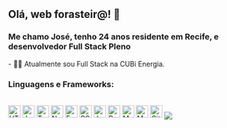 ## Olá, web forasteir@! 🤙
### Me chamo José, tenho 24 anos residente em Recife, e desenvolvedor Full Stack Pleno <br>
<p>
- 🧑‍💻 Atualmente sou Full Stack na CUBi Energia.
  
  ### Linguagens e Frameworks: 
<p>
</br>
  <img alt="HTML5" src="https://img.shields.io/badge/html5-%23E34F26.svg?style=for-the-badge&logo=html5&logoColor=white" height="25px" />
  <img alt="JavaScript" src="https://img.shields.io/badge/javascript%20-%23323330.svg?&style=for-the-badge&logo=javascript&logoColor=%23F7DF1E" height="25px"/>
  <img alt="TypeScript" src="https://img.shields.io/badge/typescript%20-%23323330.svg?&style=for-the-badge&logo=typescript&logoColor=%3077C6" height="25px"/>
  <img alt="NodeJS" src="https://img.shields.io/badge/Node.js-43853D?style=for-the-badge&logo=node-dot-js&logoColor=white" height="25px"/>
  <img alt="ExpressJs" src="https://img.shields.io/badge/Express.js-000000?style=for-the-badge&logo=express&logoColor=white" height="25px"/>
  <img alt="CSS" src="https://img.shields.io/badge/CSS-239120?&style=for-the-badge&logo=css3&logoColor=white" height="25px" />
  <img alt="Jest" src="https://img.shields.io/badge/-jest-%23C21325?style=for-the-badge&logo=jest&logoColor=white" height="25px"/>
  <img alt="React" src="https://img.shields.io/badge/react%20-%2320232a.svg?&style=for-the-badge&logo=react&logoColor=%2361DAFB" height="25px"/>
  <img alt="MySQL" src="https://img.shields.io/badge/MySQL-00000F?style=for-the-badge&logo=mysql&logoColor=white" height="25px"/>
  <img alt="MongoDB" src ="https://img.shields.io/badge/MongoDB-%234ea94b.svg?&style=for-the-badge&logo=mongodb&logoColor=white" height="25px"/>
  <img alt="GitHub" src="https://img.shields.io/badge/github%20-%23121011.svg?&style=for-the-badge&logo=github&logoColor=white" height="25px"/>
  <img align="center" src="https://github-readme-stats.vercel.app/api?username=moraisgabri&theme=gruvbox&hide=issues&show_icons=true" />
</p>
</p>


